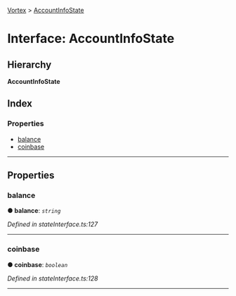 [Vortex](../README.md) > [AccountInfoState](../interfaces/accountinfostate.md)

# Interface: AccountInfoState

## Hierarchy

**AccountInfoState**

## Index

### Properties

* [balance](accountinfostate.md#balance)
* [coinbase](accountinfostate.md#coinbase)

---

## Properties

<a id="balance"></a>

###  balance

**● balance**: *`string`*

*Defined in stateInterface.ts:127*

___
<a id="coinbase"></a>

###  coinbase

**● coinbase**: *`boolean`*

*Defined in stateInterface.ts:128*

___

